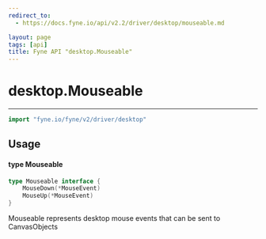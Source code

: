 ```yaml
---
redirect_to:
  - https://docs.fyne.io/api/v2.2/driver/desktop/mouseable.md

layout: page
tags: [api]
title: Fyne API "desktop.Mouseable"
---
```



# desktop.Mouseable
---
```go
import "fyne.io/fyne/v2/driver/desktop"
```

## Usage

#### type Mouseable

```go
type Mouseable interface {
	MouseDown(*MouseEvent)
	MouseUp(*MouseEvent)
}
```

Mouseable represents desktop mouse events that can be sent to CanvasObjects
